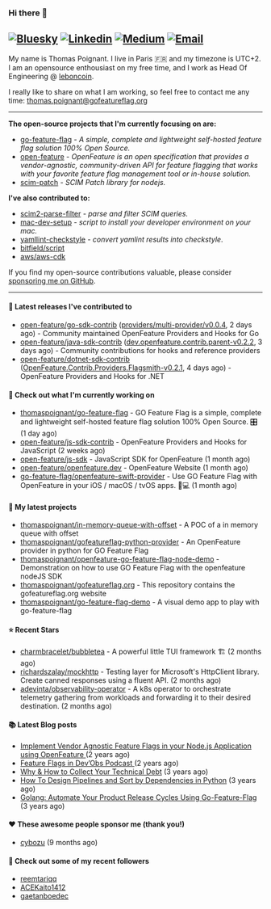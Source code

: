 ### Hi there 👋
[![Bluesky](https://img.shields.io/badge/Bluesky-0285FF?logo=bluesky&logoColor=fff)](https://bsky.app/profile/thomaspoignant.bsky.social)
[![Linkedin](https://img.shields.io/badge/LinkedIn--_.svg?style=social&logo=linkedin)](https://www.linkedin.com/in/poignantthomas/)
[![Medium](https://img.shields.io/badge/medium--_.svg?style=social&logo=medium)](https://thomaspoignant.medium.com/)
[![Email](https://img.shields.io/badge/email--_.svg?logo=Gmail&style=social)](mailto:thomas.poignant@gmail.com)
-----------

My name is Thomas Poignant. I live in Paris 🇫🇷 and my timezone is UTC+2.  
I am an opensource enthousiast on my free time, and I work as Head Of Engineering @ [leboncoin](https://www.leboncoin.fr/).

I really like to share on what I am working, so feel free to contact me any time: thomas.poignant@gofeatureflag.org

-----------

**The open-source projects that I'm currently focusing on are:**
- [go-feature-flag](https://github.com/thomaspoignant/go-feature-flag) _- A simple, complete and lightweight self-hosted feature flag solution 100% Open Source._
- [open-feature](https://github.com/open-feature) _- OpenFeature is an open specification that provides a vendor-agnostic, community-driven API for feature flagging that works with your favorite feature flag management tool or in-house solution._
- [scim-patch](https://github.com/thomaspoignant/scim-patch) _- SCIM Patch library for nodejs._

**I've also contributed to:**
- [scim2-parse-filter](https://github.com/thomaspoignant/scim2-parse-filter) _- parse and filter SCIM queries._
- [mac-dev-setup](https://github.com/thomaspoignant/mac-dev-setup) _- script to install your developer environment on your mac._
- [yamllint-checkstyle](https://github.com/thomaspoignant/yamllint-checkstyle) _- convert yamlint results into checkstyle_.
- [bitfield/script](https://github.com/bitfield/script)
- [aws/aws-cdk](https://github.com/aws/aws-cdk)

If you find my open-source contributions valuable, please consider [sponsoring me on GitHub](https://github.com/sponsors/thomaspoignant/).

-----------
#### 🚀 Latest releases I've contributed to

- [open-feature/go-sdk-contrib](https://github.com/open-feature/go-sdk-contrib) ([providers/multi-provider/v0.0.4](https://github.com/open-feature/go-sdk-contrib/releases/tag/providers/multi-provider/v0.0.4), 2 days ago) - Community maintained OpenFeature Providers and Hooks for Go
- [open-feature/java-sdk-contrib](https://github.com/open-feature/java-sdk-contrib) ([dev.openfeature.contrib.parent-v0.2.2](https://github.com/open-feature/java-sdk-contrib/releases/tag/dev.openfeature.contrib.parent-v0.2.2), 3 days ago) - Community contributions for hooks and reference providers
- [open-feature/dotnet-sdk-contrib](https://github.com/open-feature/dotnet-sdk-contrib) ([OpenFeature.Contrib.Providers.Flagsmith-v0.2.1](https://github.com/open-feature/dotnet-sdk-contrib/releases/tag/OpenFeature.Contrib.Providers.Flagsmith-v0.2.1), 4 days ago) - OpenFeature Providers and Hooks for .NET

#### 👷 Check out what I'm currently working on

- [thomaspoignant/go-feature-flag](https://github.com/thomaspoignant/go-feature-flag) - GO Feature Flag is a simple, complete and lightweight self-hosted feature flag solution 100% Open Source. 🎛️ (1 day ago)
- [open-feature/js-sdk-contrib](https://github.com/open-feature/js-sdk-contrib) - OpenFeature Providers and Hooks for JavaScript (2 weeks ago)
- [open-feature/js-sdk](https://github.com/open-feature/js-sdk) - JavaScript SDK for OpenFeature (1 month ago)
- [open-feature/openfeature.dev](https://github.com/open-feature/openfeature.dev) - OpenFeature Website (1 month ago)
- [go-feature-flag/openfeature-swift-provider](https://github.com/go-feature-flag/openfeature-swift-provider) - Use GO Feature Flag with OpenFeature in your iOS / macOS / tvOS apps. 📱💻 (1 month ago)

#### 🌱 My latest projects

- [thomaspoignant/in-memory-queue-with-offset](https://github.com/thomaspoignant/in-memory-queue-with-offset) - A POC of a in memory queue with offset
- [thomaspoignant/gofeatureflag-python-provider](https://github.com/thomaspoignant/gofeatureflag-python-provider) - An OpenFeature provider in python for GO Feature Flag
- [thomaspoignant/openfeature-go-feature-flag-node-demo](https://github.com/thomaspoignant/openfeature-go-feature-flag-node-demo) - Demonstration on how to use GO Feature Flag with the openfeature nodeJS SDK
- [thomaspoignant/gofeatureflag.org](https://github.com/thomaspoignant/gofeatureflag.org) - This repository contains the gofeatureflag.org website
- [thomaspoignant/go-feature-flag-demo](https://github.com/thomaspoignant/go-feature-flag-demo) - A visual demo app to play with go-feature-flag

#### ⭐ Recent Stars

- [charmbracelet/bubbletea](https://github.com/charmbracelet/bubbletea) - A powerful little TUI framework 🏗 (2 months ago)
- [richardszalay/mockhttp](https://github.com/richardszalay/mockhttp) - Testing layer for Microsoft&#39;s HttpClient library. Create canned responses using a fluent API. (2 months ago)
- [adevinta/observability-operator](https://github.com/adevinta/observability-operator) - A k8s operator to orchestrate telemetry gathering from workloads and forwarding it to their desired destination. (2 months ago)

#### 📚 Latest Blog posts

- [Implement Vendor Agnostic Feature Flags in your Node.js Application using OpenFeature ](https://faun.pub/implement-vendor-agnostic-feature-flags-in-your-node-js-application-using-openfeature-b89fde448f6c?source=rss-9a58464dd8e9------2) (2 years ago)
- [ Feature Flags in Dev’Obs Podcast ](https://thomaspoignant.medium.com/feature-flags-in-devobs-podcast-ec11079f8a4b?source=rss-9a58464dd8e9------2) (2 years ago)
- [Why &amp; How to Collect Your Technical Debt](https://medium.com/geekculture/why-how-to-collect-your-technical-debt-bd917960eee?source=rss-9a58464dd8e9------2) (3 years ago)
- [How To Design Pipelines and Sort by Dependencies in Python](https://medium.com/better-programming/how-to-design-pipelines-and-sort-by-dependencies-in-python-ed876495a826?source=rss-9a58464dd8e9------2) (3 years ago)
- [Golang: Automate Your Product Release Cycles Using Go-Feature-Flag](https://medium.com/better-programming/automate-your-product-release-cycles-using-go-feature-flag-6ab73f869f?source=rss-9a58464dd8e9------2) (3 years ago)

#### ❤️ These awesome people sponsor me (thank you!)

- [cybozu](https://github.com/cybozu) (9 months ago)

#### 👯 Check out some of my recent followers

- [reemtariqq](https://github.com/reemtariqq)
- [ACEKaito1412](https://github.com/ACEKaito1412)
- [gaetanboedec](https://github.com/gaetanboedec)
